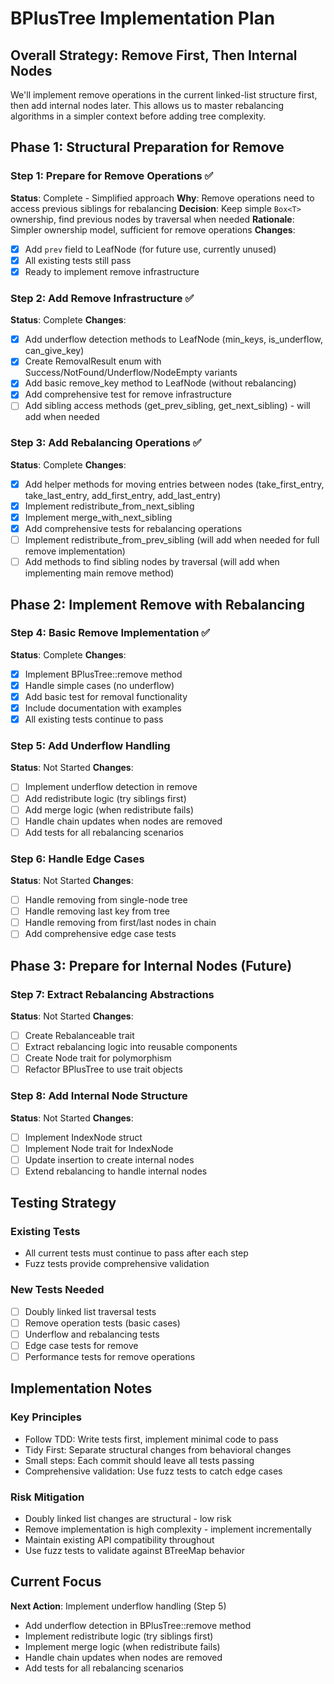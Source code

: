 # BPlusTree Implementation Plan

## Overall Strategy: Remove First, Then Internal Nodes

We'll implement remove operations in the current linked-list structure first, then add internal nodes later. This allows us to master rebalancing algorithms in a simpler context before adding tree complexity.

## Phase 1: Structural Preparation for Remove

### Step 1: Prepare for Remove Operations ✅

**Status**: Complete - Simplified approach
**Why**: Remove operations need to access previous siblings for rebalancing
**Decision**: Keep simple `Box<T>` ownership, find previous nodes by traversal when needed
**Rationale**: Simpler ownership model, sufficient for remove operations
**Changes**:

- [x] Add `prev` field to LeafNode (for future use, currently unused)
- [x] All existing tests still pass
- [x] Ready to implement remove infrastructure

### Step 2: Add Remove Infrastructure ✅

**Status**: Complete
**Changes**:

- [x] Add underflow detection methods to LeafNode (min_keys, is_underflow, can_give_key)
- [x] Create RemovalResult enum with Success/NotFound/Underflow/NodeEmpty variants
- [x] Add basic remove_key method to LeafNode (without rebalancing)
- [x] Add comprehensive test for remove infrastructure
- [ ] Add sibling access methods (get_prev_sibling, get_next_sibling) - will add when needed

### Step 3: Add Rebalancing Operations ✅

**Status**: Complete
**Changes**:

- [x] Add helper methods for moving entries between nodes (take_first_entry, take_last_entry, add_first_entry, add_last_entry)
- [x] Implement redistribute_from_next_sibling
- [x] Implement merge_with_next_sibling
- [x] Add comprehensive tests for rebalancing operations
- [ ] Implement redistribute_from_prev_sibling (will add when needed for full remove implementation)
- [ ] Add methods to find sibling nodes by traversal (will add when implementing main remove method)

## Phase 2: Implement Remove with Rebalancing

### Step 4: Basic Remove Implementation ✅

**Status**: Complete
**Changes**:

- [x] Implement BPlusTree::remove method
- [x] Handle simple cases (no underflow)
- [x] Add basic test for removal functionality
- [x] Include documentation with examples
- [x] All existing tests continue to pass

### Step 5: Add Underflow Handling

**Status**: Not Started
**Changes**:

- [ ] Implement underflow detection in remove
- [ ] Add redistribute logic (try siblings first)
- [ ] Add merge logic (when redistribute fails)
- [ ] Handle chain updates when nodes are removed
- [ ] Add tests for all rebalancing scenarios

### Step 6: Handle Edge Cases

**Status**: Not Started
**Changes**:

- [ ] Handle removing from single-node tree
- [ ] Handle removing last key from tree
- [ ] Handle removing from first/last nodes in chain
- [ ] Add comprehensive edge case tests

## Phase 3: Prepare for Internal Nodes (Future)

### Step 7: Extract Rebalancing Abstractions

**Status**: Not Started
**Changes**:

- [ ] Create Rebalanceable trait
- [ ] Extract rebalancing logic into reusable components
- [ ] Create Node trait for polymorphism
- [ ] Refactor BPlusTree to use trait objects

### Step 8: Add Internal Node Structure

**Status**: Not Started
**Changes**:

- [ ] Implement IndexNode struct
- [ ] Implement Node trait for IndexNode
- [ ] Update insertion to create internal nodes
- [ ] Extend rebalancing to handle internal nodes

## Testing Strategy

### Existing Tests

- All current tests must continue to pass after each step
- Fuzz tests provide comprehensive validation

### New Tests Needed

- [ ] Doubly linked list traversal tests
- [ ] Remove operation tests (basic cases)
- [ ] Underflow and rebalancing tests
- [ ] Edge case tests for remove
- [ ] Performance tests for remove operations

## Implementation Notes

### Key Principles

- Follow TDD: Write tests first, implement minimal code to pass
- Tidy First: Separate structural changes from behavioral changes
- Small steps: Each commit should leave all tests passing
- Comprehensive validation: Use fuzz tests to catch edge cases

### Risk Mitigation

- Doubly linked list changes are structural - low risk
- Remove implementation is high complexity - implement incrementally
- Maintain existing API compatibility throughout
- Use fuzz tests to validate against BTreeMap behavior

## Current Focus

**Next Action**: Implement underflow handling (Step 5)

- Add underflow detection in BPlusTree::remove method
- Implement redistribute logic (try siblings first)
- Implement merge logic (when redistribute fails)
- Handle chain updates when nodes are removed
- Add tests for all rebalancing scenarios
